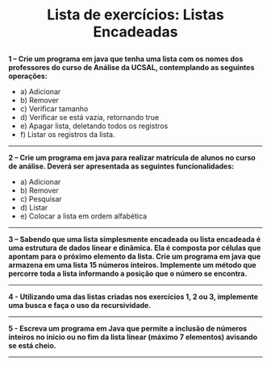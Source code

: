 #  <p align="center"> **Lista de exercícios: Listas Encadeadas** </p>

**1 – Crie um programa em java que tenha uma lista com os nomes dos
professores do curso de Análise da UCSAL, contemplando as seguintes
operações:**
- a) Adicionar
- b) Remover
- c) Verificar tamanho
- d) Verificar se está vazia, retornando true
- e) Apagar lista, deletando todos os registros
- f) Listar os registros da lista.

------------


**2 – Crie um programa em java para realizar matrícula de alunos no curso de
análise. Deverá ser apresentada as seguintes funcionalidades:**
- a) Adicionar
- b) Remover
- c) Pesquisar
- d) Listar
- e) Colocar a lista em ordem alfabética

------------


**3 – Sabendo que uma lista simplesmente encadeada ou lista encadeada é uma
estrutura de dados linear e dinâmica. Ela é composta por células que apontam
para o próximo elemento da lista. Crie um programa em java que armazena em
uma lista 15 números inteiros. Implemente um método que percorre toda a lista
informando a posição que o número se encontra.**

------------


**4 - Utilizando uma das listas criadas nos exercícios 1, 2 ou 3, implemente uma
busca e faça o uso da recursividade.**

------------


**5 - Escreva um programa em Java que permite a inclusão de números inteiros
no início ou no fim da lista linear (máximo 7 elementos) avisando se está cheio.**

------------

